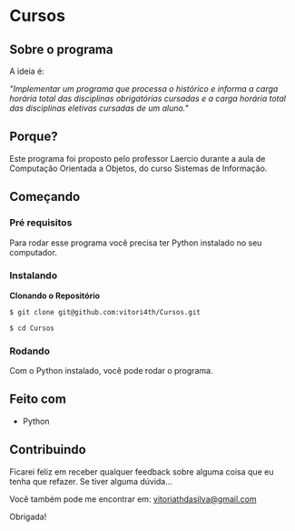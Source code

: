# Cursos

## Sobre o programa

A ideia é:

_"Implementar um programa que processa o histórico e 
informa a carga horária total das disciplinas obrigatórias cursadas e a carga horária 
total das disciplinas eletivas cursadas de um aluno."_

## Porque?

Este programa foi proposto pelo professor Laercio durante a aula de Computação Orientada a Objetos, do curso Sistemas de Informação. 

## Começando

### Pré requisitos

Para rodar esse programa você precisa ter Python instalado no seu computador.

### Instalando

**Clonando o Repositório**

```
$ git clone git@github.com:vitori4th/Cursos.git

$ cd Cursos
```

### Rodando

Com o Python instalado, você pode rodar o programa.


## Feito com

- Python

## Contribuindo

Ficarei feliz em receber qualquer feedback sobre alguma coisa que eu tenha que refazer. Se tiver alguma dúvida...

Você também pode me encontrar em: vitoriathdasilva@gmail.com

Obrigada!
